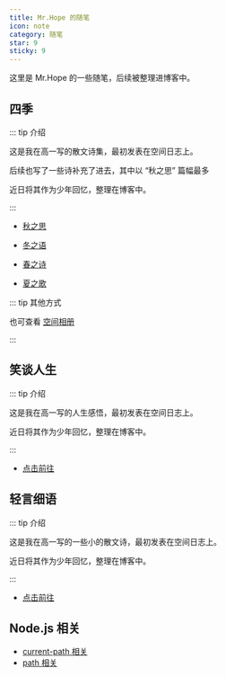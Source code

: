 ```yaml
---
title: Mr.Hope 的随笔
icon: note
category: 随笔
star: 9
sticky: 9
---
```


这里是 Mr.Hope 的一些随笔，后续被整理进博客中。

## 四季

::: tip 介绍

这是我在高一写的散文诗集，最初发表在空间日志上。

后续也写了一些诗补充了进去，其中以 “秋之思” 篇幅最多

近日将其作为少年回忆，整理在博客中。

:::

- [秋之思](fall/catalog.md)

- [冬之语](winter/note.md)

- [春之诗](spring/1.md)

- [夏之歌](summer/1.md)

::: tip 其他方式

也可查看 [空间相册](https://user.qzone.qq.com/1178522294)

:::

## 笑谈人生

::: tip 介绍

这是我在高一写的人生感悟，最初发表在空间日志上。

近日将其作为少年回忆，整理在博客中。

:::

- [点击前往](life/README.md)

## 轻言细语

::: tip 介绍

这是我在高一写的一些小的散文诗，最初发表在空间日志上。

近日将其作为少年回忆，整理在博客中。

:::

- [点击前往](poem/README.md)

## Node.js 相关

- [current-path 相关](node-js/current-path.md)
- [path 相关](node-js/path.md)
